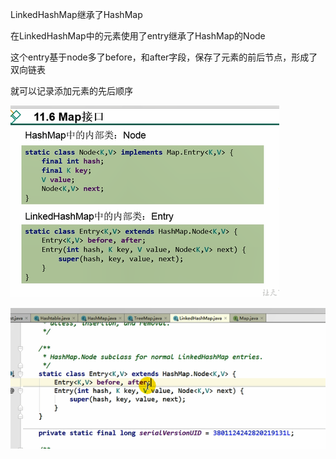
LinkedHashMap继承了HashMap

在LinkedHashMap中的元素使用了entry继承了HashMap的Node

这个entry基于node多了before，和after字段，保存了元素的前后节点，形成了双向链表

就可以记录添加元素的先后顺序

![img_13.png](img_13.png)

![img_9.png](img_9.png)